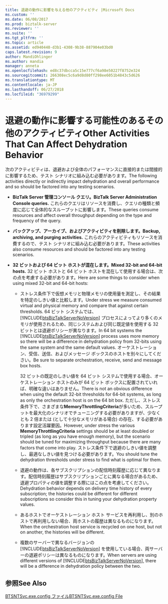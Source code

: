 ```yaml
---
title: 退避の動作に影響を与える他のアクティビティ |Microsoft Docs
ms.custom: ''
ms.date: 06/08/2017
ms.prod: biztalk-server
ms.reviewer: ''
ms.suite: ''
ms.tgt_pltfrm: ''
ms.topic: article
ms.assetid: ed940448-d3b1-4308-9b38-887904e03bd0
caps.latest.revision: 9
author: MandiOhlinger
ms.author: mandia
manager: anneta
ms.openlocfilehash: ed8c37dbcca5c15e777cf6a98e50227f8752e324
ms.sourcegitcommit: 266308ec5c6a9d8d80ff298ee6051b4843c5d626
ms.translationtype: MT
ms.contentlocale: ja-JP
ms.lasthandoff: 06/27/2018
ms.locfileid: "36979299"
---
```

# <a name="other-activities-that-can-affect-dehydration-behavior"></a><span data-ttu-id="a8b08-102">退避の動作に影響する可能性のあるその他のアクティビティ</span><span class="sxs-lookup"><span data-stu-id="a8b08-102">Other Activities That Can Affect Dehydration Behavior</span></span>
<span data-ttu-id="a8b08-103">次のアクティビティは、退避および全体のパフォーマンスに直接的または間接的に影響するため、テスト シナリオに組み込む必要があります。</span><span class="sxs-lookup"><span data-stu-id="a8b08-103">The following activities directly or indirectly impact dehydration and overall performance and so should be factored into any testing scenarios.</span></span>  
  
- <span data-ttu-id="a8b08-104">**BizTalk Server 管理コンソール クエリ。**</span><span class="sxs-lookup"><span data-stu-id="a8b08-104">**BizTalk Server Administration Console queries.**</span></span> <span data-ttu-id="a8b08-105">これらのクエリはリソースを消費し、クエリの種類と頻度に応じて全体的なスループットに影響します。</span><span class="sxs-lookup"><span data-stu-id="a8b08-105">These queries consume resources and affect overall throughput depending on the type and frequency of the query.</span></span>  
  
- <span data-ttu-id="a8b08-106">**バックアップ、アーカイブ、およびアクティビティを削除します。**</span><span class="sxs-lookup"><span data-stu-id="a8b08-106">**Backup, archiving, and purging activities.**</span></span> <span data-ttu-id="a8b08-107">これらのアクティビティもリソースを消費するので、テスト シナリオに組み込む必要があります。</span><span class="sxs-lookup"><span data-stu-id="a8b08-107">These activities also consume resources and should be factored into any testing scenarios.</span></span>  
  
- <span data-ttu-id="a8b08-108">**32 ビットおよび 64 ビット ホストが混在します。**</span><span class="sxs-lookup"><span data-stu-id="a8b08-108">**Mixed 32-bit and 64-bit hosts.**</span></span> <span data-ttu-id="a8b08-109">32 ビット ホストと 64 ビット ホストを混在して使用する場合は、次の点を考慮する必要があります。</span><span class="sxs-lookup"><span data-stu-id="a8b08-109">Here are some things to consider when using mixed 32-bit and 64-bit hosts:</span></span>  
  
  - <span data-ttu-id="a8b08-110">ストレス条件下で仮想メモリと物理メモリの使用量を測定し、その結果を特定のしきい値と比較します。</span><span class="sxs-lookup"><span data-stu-id="a8b08-110">Under stress we measure consumed virtual and physical memory and compare that against certain thresholds.</span></span> <span data-ttu-id="a8b08-111">64 ビット システムでは、[!INCLUDE[btsBizTalkServerNoVersion](../includes/btsbiztalkservernoversion-md.md)] プロセスによってより多くのメモリが使用されるため、同じシステムおよび同じ既定値を使用する 32 ビットとは退避ポリシーが異なります。</span><span class="sxs-lookup"><span data-stu-id="a8b08-111">In 64 bit systems the [!INCLUDE[btsBizTalkServerNoVersion](../includes/btsbiztalkservernoversion-md.md)] process uses more memory so there will be a difference in dehydration policy from 32-bits using the same system and the same default values.</span></span> <span data-ttu-id="a8b08-112">オーケストレーション、受信、送信、およびメッセージ ボックスのホストを別々にしてください。</span><span class="sxs-lookup"><span data-stu-id="a8b08-112">Be sure to separate orchestration, receive, send and message box hosts.</span></span>  
  
     <span data-ttu-id="a8b08-113">32 ビットの既定のしきい値を 64 ビット システムで使用する場合、オーケストレーション ホストのみが 64 ビット ボックスに配置されていれば、明確な違いはありません。</span><span class="sxs-lookup"><span data-stu-id="a8b08-113">There is not an obvious difference when using the default 32-bit thresholds for 64-bit systems, as long as only the orchestration host is on the 64 bit box.</span></span> <span data-ttu-id="a8b08-114">ただし、ストレス条件下で、さまざまな**MemoryThrottlingCriteria**が多いため、スループットを最大化のシナリオでチューニングする必要がありますが、少なくとも 2 倍または (として十分なメモリがある場合) の存在、する必要があります設定活躍要因。</span><span class="sxs-lookup"><span data-stu-id="a8b08-114">However, under stress the various **MemoryThrottlingCriteria** settings should be at least doubled or tripled (as long as you have enough memory), but the scenario should be tuned for maximizing throughput because there are many factors that come into play.</span></span> <span data-ttu-id="a8b08-115">ストレス条件下で退避のしきい値を調整し、最適なしきい値を見つける必要があります。</span><span class="sxs-lookup"><span data-stu-id="a8b08-115">You should tune the dehydration thresholds under stress to find what is optimal for them.</span></span>  
  
  - <span data-ttu-id="a8b08-116">退避の動作は、各サブスクリプションの配信時刻履歴に応じて異なります。配信時刻履歴はサブスクリプションごとに異なる場合があるため、退避プロパティの値を調整する際にはこの点を考慮してください。</span><span class="sxs-lookup"><span data-stu-id="a8b08-116">Dehydration behavior depends on delivery time history of every subscription; the histories could be different for different subscriptions so consider this in tuning your dehydration property values.</span></span>  
  
  - <span data-ttu-id="a8b08-117">あるホストでオーケストレーション ホスト サービスを再利用し、別のホストで再利用しない場合、両ホストの履歴は異なるものになります。</span><span class="sxs-lookup"><span data-stu-id="a8b08-117">When the orchestration host service is recycled on one host, but not on another, the histories will be different.</span></span>  
  
  - <span data-ttu-id="a8b08-118">複数のサーバーで異なるバージョンの [!INCLUDE[btsBizTalkServerNoVersion](../includes/btsbiztalkservernoversion-md.md)] を使用している場合、両サーバーの退避ポリシーは異なるものになります。</span><span class="sxs-lookup"><span data-stu-id="a8b08-118">When servers are using different versions of [!INCLUDE[btsBizTalkServerNoVersion](../includes/btsbiztalkservernoversion-md.md)], there will be a difference in dehydration policy between the two.</span></span>  
  
## <a name="see-also"></a><span data-ttu-id="a8b08-119">参照</span><span class="sxs-lookup"><span data-stu-id="a8b08-119">See Also</span></span>  
 [<span data-ttu-id="a8b08-120">BTSNTSvc.exe.config ファイル</span><span class="sxs-lookup"><span data-stu-id="a8b08-120">BTSNTSvc.exe.config File</span></span>](../core/btsntsvc-exe-config-file.md)